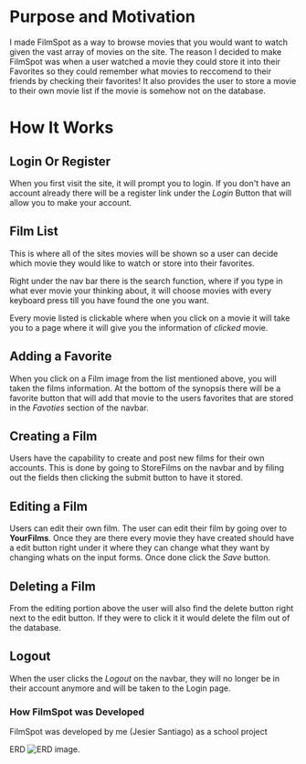 # Purpose and Motivation
I made FilmSpot as a way to browse movies that you would want to watch given the vast array of movies on the site. The reason I decided to make FilmSpot was when a user watched a movie they could store it into their Favorites so they could remember what movies to reccomend to their friends by checking their favorites! It also provides the user to store a movie to their own movie list if the movie is somehow not on the database.

# How It Works

## Login Or Register
When you first visit the site, it will prompt you to login. If you don't have an account already there will be a register link under the *Login* Button that will allow you to make your account.

## Film List
This is where all of the sites movies will be shown so a user can decide which movie they would like to watch or store into their favorites.

Right under the nav bar there is the search function, where if you type in what ever movie your thinking about, it will choose movies with every keyboard press till you have found the one you want.

Every movie listed is clickable where when you click on a movie it will take you to a page where it will give you the information of *clicked* movie.

## Adding a Favorite
When you click on a Film image from the list mentioned above, you will taken the films information. At the bottom of the synopsis there will be a favorite button that will add that movie to the users favorites that are stored in the *Favoties* section of the navbar.

## Creating a Film
Users have the capability to create and post new films for their own accounts. This is done by going to StoreFilms on the navbar and by filing out the fields then clicking the submit button to have it stored.

## Editing a Film
Users can edit their own film. The user can edit their film by going over to **YourFilms**. Once they are there every movie they have created should have a edit button right under it where they can change what they want by changing whats on the input forms. Once done click the *Save* button.

## Deleting a Film
From the editing portion above the user will also find the delete button right next to the edit button. If they were to click it it would delete the film out of the database.

## Logout
When the user clicks the *Logout* on the navbar, they will no longer be in their account anymore and will be taken to the Login page.

### How FilmSpot was Developed
FilmSpot was developed by me (Jesier Santiago) as a school project

ERD
![ERD image](https://ibb.co/L9ChcFn).

